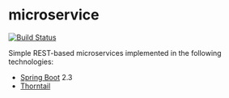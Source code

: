 # microservice

[![Build Status](https://travis-ci.org/chrisgleissner/microservice.svg?branch=master)](https://travis-ci.org/chrisgleissner/microserver)

Simple REST-based microservices implemented in the following technologies:
* [Spring Boot](https://github.com/spring-projects/spring-boot) 2.3
* [Thorntail](https://github.com/thorntail/thorntail)


